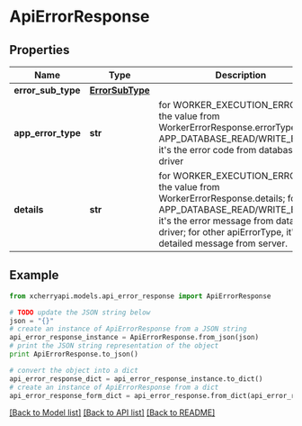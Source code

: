 # ApiErrorResponse


## Properties
Name | Type | Description | Notes
------------ | ------------- | ------------- | -------------
**error_sub_type** | [**ErrorSubType**](ErrorSubType.md) |  | [optional] 
**app_error_type** | **str** | for WORKER_EXECUTION_ERROR, it&#39;s the value from WorkerErrorResponse.errorType; for APP_DATABASE_READ/WRITE_ERROR, it&#39;s the error code from database driver  | [optional] 
**details** | **str** | for WORKER_EXECUTION_ERROR, it&#39;s the value from WorkerErrorResponse.details; for APP_DATABASE_READ/WRITE_ERROR, it&#39;s the error message from database driver; for other apiErrorType, it&#39;s the detailed message from server.  | [optional] 

## Example

```python
from xcherryapi.models.api_error_response import ApiErrorResponse

# TODO update the JSON string below
json = "{}"
# create an instance of ApiErrorResponse from a JSON string
api_error_response_instance = ApiErrorResponse.from_json(json)
# print the JSON string representation of the object
print ApiErrorResponse.to_json()

# convert the object into a dict
api_error_response_dict = api_error_response_instance.to_dict()
# create an instance of ApiErrorResponse from a dict
api_error_response_form_dict = api_error_response.from_dict(api_error_response_dict)
```
[[Back to Model list]](../README.md#documentation-for-models) [[Back to API list]](../README.md#documentation-for-api-endpoints) [[Back to README]](../README.md)


